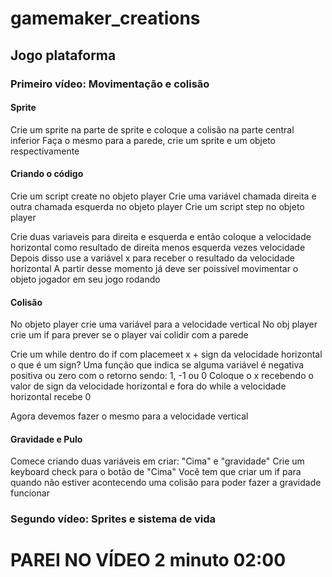 # gamemaker_creations

## Jogo plataforma

### Primeiro vídeo: Movimentação e colisão

#### Sprite
Crie um sprite na parte de sprite e coloque a colisão na parte central inferior
Faça o mesmo para a parede, crie um sprite e um objeto respectivamente

#### Criando o código
Crie um script create no objeto player
Crie uma variável chamada direita e outra chamada esquerda no objeto player
Crie um script step no objeto player

Crie duas variaveis para direita e esquerda e então coloque a velocidade horizontal como resultado de direita menos esquerda vezes velocidade
Depois disso use a variável x para receber o resultado da velocidade horizontal
A partir desse momento já deve ser poissível movimentar o objeto jogador em seu jogo rodando

#### Colisão
No objeto player crie uma variável para a velocidade vertical
No obj player crie um if para prever se o player vai colidir com a parede

Crie um while dentro do if com placemeet x + sign da velocidade horizontal
o que é um sign? Uma função que indica se alguma variável é negativa positiva ou zero com o retorno sendo: 1, -1 ou 0
Coloque o x recebendo o valor de sign da velocidade horizontal e fora do while a velocidade horizontal recebe 0

Agora devemos fazer o mesmo para a velocidade vertical

#### Gravidade e Pulo
Comece criando duas variáveis em criar: "Cima" e "gravidade"
Crie um keyboard check para o botão de "Cima"
Você tem que criar um if para quando não estiver acontecendo uma colisão para poder fazer a gravidade funcionar

### Segundo vídeo: Sprites e sistema de vida

# PAREI NO VÍDEO 2 minuto 02:00
